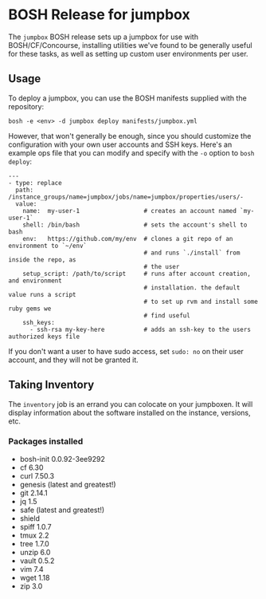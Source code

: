 # BOSH Release for jumpbox

The `jumpbox` BOSH release sets up a jumpbox for use with BOSH/CF/Concourse, installing
utilities we've found to be generally useful for these tasks, as well as setting up
custom user environments per user.

## Usage

To deploy a jumpbox, you can use the BOSH manifests supplied with
the repository:

```
bosh -e <env> -d jumpbox deploy manifests/jumpbox.yml
```

However, that won't generally be enough, since you should
customize the configuration with your own user accounts and SSH
keys.  Here's an example ops file that you can modify and specify
with the `-o` option to `bosh deploy`:

```
---
- type: replace
  path: /instance_groups/name=jumpbox/jobs/name=jumpbox/properties/users/-
  value:
    name:  my-user-1                  # creates an account named `my-user-1`
    shell: /bin/bash                  # sets the account's shell to bash
    env:   https://github.com/my/env  # clones a git repo of an environment to `~/env`
                                      # and runs `./install` from inside the repo, as
                                      # the user
    setup_script: /path/to/script     # runs after account creation, and environment
                                      # installation. the default value runs a script
                                      # to set up rvm and install some ruby gems we
                                      # find useful
    ssh_keys:
      - ssh-rsa my-key-here           # adds an ssh-key to the users authorized keys file
```

If you don't want a user to have sudo access, set `sudo: no` on
their user account, and they will not be granted it.

## Taking Inventory

The `inventory` job is an errand you can colocate on your
jumpboxen.  It will display information about the software
installed on the instance, versions, etc.


### Packages installed

- bosh-init 0.0.92-3ee9292
- cf 6.30
- curl 7.50.3
- genesis (latest and greatest!)
- git 2.14.1
- jq 1.5
- safe (latest and greatest!)
- shield
- spiff 1.0.7
- tmux 2.2
- tree 1.7.0
- unzip 6.0
- vault 0.5.2
- vim 7.4
- wget 1.18
- zip 3.0
